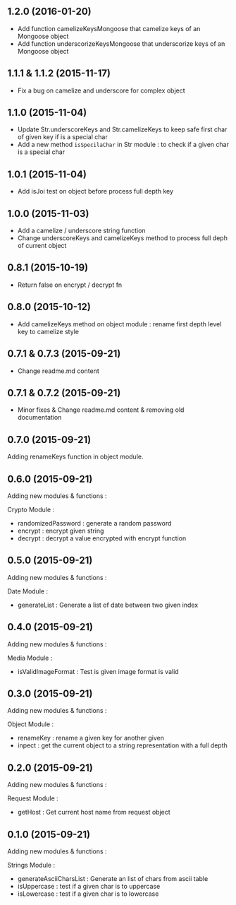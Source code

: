 ## 1.2.0 (2016-01-20)

- Add function camelizeKeysMongoose that camelize keys of an Mongoose object
- Add function underscorizeKeysMongoose that underscorize keys of an Mongoose object

## 1.1.1 & 1.1.2 (2015-11-17)

- Fix a bug on camelize and underscore for complex object

## 1.1.0 (2015-11-04)

- Update Str.underscoreKeys and Str.camelizeKeys to keep safe first char of given key if is a special char
- Add a new method `isSpecilaChar` in Str module : to check if a given char is a special char

## 1.0.1 (2015-11-04)

- Add isJoi test on object before process full depth key

## 1.0.0 (2015-11-03)

- Add a camelize / underscore string function
- Change underscoreKeys and camelizeKeys method to process full deph of current object

## 0.8.1 (2015-10-19)

- Return false on encrypt / decrypt fn

## 0.8.0 (2015-10-12)

- Add camelizeKeys method on object module : rename first depth level key to camelize style

## 0.7.1 & 0.7.3 (2015-09-21)

- Change readme.md content

## 0.7.1 & 0.7.2 (2015-09-21)

- Minor fixes & Change readme.md content & removing old documentation

## 0.7.0 (2015-09-21)

Adding renameKeys function in object module.

## 0.6.0 (2015-09-21)

Adding new modules & functions :

Crypto Module :
- randomizedPassword : generate a random password
- encrypt : encrypt given string
- decrypt : decrypt a value encrypted with encrypt function

## 0.5.0 (2015-09-21)

Adding new modules & functions :

Date Module :

- generateList : Generate a list of date between two given index

## 0.4.0 (2015-09-21)

Adding new modules & functions :

Media Module :

- isValidImageFormat : Test is given image format is valid

## 0.3.0 (2015-09-21)

Adding new modules & functions :

Object Module :

- renameKey : rename a given key for another given
- inpect : get the current object to a string representation with a full depth

## 0.2.0 (2015-09-21)

Adding new modules & functions :

Request Module :

- getHost : Get current host name from request object

## 0.1.0 (2015-09-21)

Adding new modules & functions :

Strings Module :
- generateAsciiCharsList : Generate an list of chars from ascii table
- isUppercase : test if a given char is to uppercase
- isLowercase : test if a given char is to lowercase

